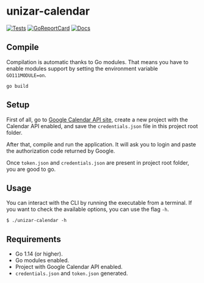 # unizar-calendar

[![Tests](https://github.com/xzebra/unizar-calendar/workflows/tests/badge.svg)](https://github.com/xzebra/unizar-calendar/actions?query=workflow%3Atests)
[![GoReportCard](https://goreportcard.com/badge/github.com/xzebra/unizar-calendar?.svg)](https://goreportcard.com/report/github.com/xzebra/unizar-calendar)
[![Docs](https://godoc.org/github.com/xzebra/unizar-calendar?status.svg)](https://godoc.org/github.com/xzebra/unizar-calendar)

## Compile

Compilation is automatic thanks to Go modules. That means you have to
enable modules support by setting the environment variable
`GO111MODULE=on`.

    go build

## Setup

First of all, go to [Google Calendar API site](https://developers.google.com/calendar/quickstart/go), create a new project
with the Calendar API enabled, and save the `credentials.json` file in
this project root folder.

After that, compile and run the application. It will ask you to login
and paste the authorization code returned by Google.

Once `token.json` and `credentials.json` are present in project root
folder, you are good to go.

## Usage

You can interact with the CLI by running the executable from a
terminal. If you want to check the available options, you can use the
flag `-h`.

    $ ./unizar-calendar -h


## Requirements

-   Go 1.14 (or higher).
-   Go modules enabled.
-   Project with Google Calendar API enabled.
-   `credentials.json` and `token.json` generated.

